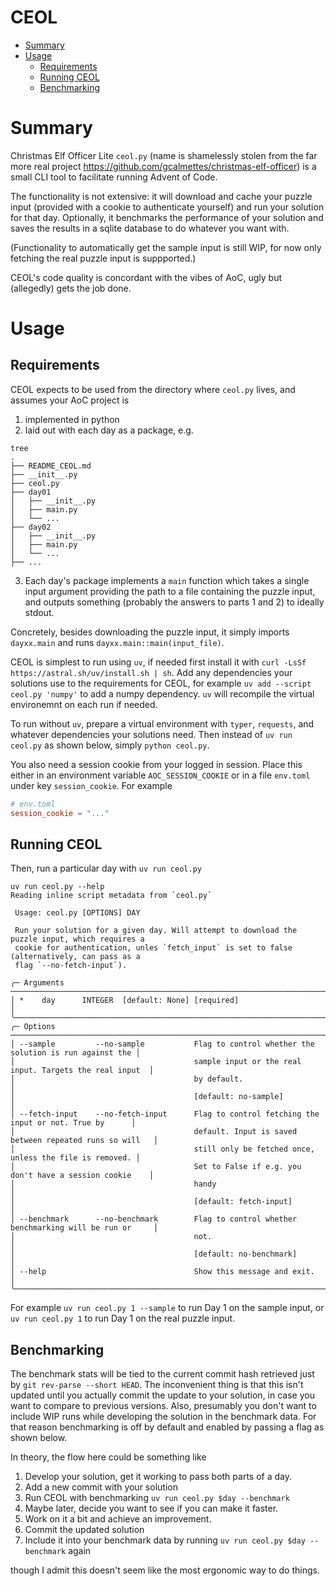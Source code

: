 # CEOL <!-- omit in toc -->

- [Summary](#summary)
- [Usage](#usage)
  - [Requirements](#requirements)
  - [Running CEOL](#running-ceol)
  - [Benchmarking](#benchmarking)


# Summary
Christmas Elf Officer Lite `ceol.py` (name is shamelessly stolen from the far more real project https://github.com/gcalmettes/christmas-elf-officer) is a small CLI tool to facilitate running Advent of Code.

The functionality is not extensive: it will download and cache your puzzle input (provided with a cookie to authenticate yourself) and run your solution for that day. Optionally, it benchmarks the performance of your solution and saves the results in a sqlite database to do whatever you want with. 

(Functionality to automatically get the sample input is still WIP, for now only fetching the real puzzle input is suppported.)

CEOL's code quality is concordant with the vibes of AoC, ugly but (allegedly) gets the job done. 

# Usage

## Requirements
CEOL expects to be used from the directory where `ceol.py` lives, and assumes your AoC project is
1. implemented in python
2. laid out with each day as a package, e.g. 
```
tree
.
├── README_CEOL.md
├── __init__.py
├── ceol.py
├── day01
│   ├── __init__.py
│   ├── main.py
│   └── ...
├── day02
│   ├── __init__.py
│   ├── main.py
│   └── ...
├── ...
```
3. Each day's package implements a `main` function which takes a single input argument providing the path to a file containing the puzzle input, and outputs something (probably the answers to parts 1 and 2) to ideally stdout. 

Concretely, besides downloading the puzzle input, it simply imports `dayxx.main` and runs `dayxx.main::main(input_file)`.

CEOL is simplest to run using `uv`, if needed first install it with `curl -LsSf https://astral.sh/uv/install.sh | sh`. Add any dependencies your solutions use to the requirements for CEOL, for example `uv add --script ceol.py 'numpy'` to add a numpy dependency. `uv` will recompile the virtual environemnt on each run if needed.

To run without `uv`, prepare a virtual environment with `typer`, `requests`, and whatever dependencies your solutions need. Then instead of `uv run ceol.py` as shown below, simply `python ceol.py`.

You also need a session cookie from your logged in session. Place this either in an environment variable `AOC_SESSION_COOKIE` or in a file `env.toml` under key `session_cookie`. For example
```toml
# env.toml
session_cookie = "..."
```

## Running CEOL

Then, run a particular day with `uv run ceol.py`
```
uv run ceol.py --help
Reading inline script metadata from `ceol.py`

 Usage: ceol.py [OPTIONS] DAY

 Run your solution for a given day. Will attempt to download the puzzle input, which requires a
 cookie for authentication, unles `fetch_input` is set to false (alternatively, can pass as a
 flag `--no-fetch-input`).

╭─ Arguments ────────────────────────────────────────────────────────────────────────────────────╮
│ *    day      INTEGER  [default: None] [required]                                              │
╰────────────────────────────────────────────────────────────────────────────────────────────────╯
╭─ Options ──────────────────────────────────────────────────────────────────────────────────────╮
│ --sample         --no-sample           Flag to control whether the solution is run against the │
│                                        sample input or the real input. Targets the real input  │
│                                        by default.                                             │
│                                        [default: no-sample]                                    │
│ --fetch-input    --no-fetch-input      Flag to control fetching the input or not. True by      │
│                                        default. Input is saved between repeated runs so will   │
│                                        still only be fetched once, unless the file is removed. │
│                                        Set to False if e.g. you don't have a session cookie    │
│                                        handy                                                   │
│                                        [default: fetch-input]                                  │
│ --benchmark      --no-benchmark        Flag to control whether benchmarking will be run or     │
│                                        not.                                                    │
│                                        [default: no-benchmark]                                 │
│ --help                                 Show this message and exit.                             │
╰────────────────────────────────────────────────────────────────────────────────────────────────╯

```

For example `uv run ceol.py 1 --sample` to run Day 1 on the sample input, or `uv run ceol.py 1` to run Day 1 on the real puzzle input.

## Benchmarking

The benchmark stats will be tied to the current commit hash retrieved just by `git rev-parse --short HEAD`. The inconvenient thing is that this isn't updated until you actually commit the update to your solution, in case you want to compare to previous versions. Also, presumably you don't want to include WIP runs while developing the solution in the benchmark data. For that reason benchmarking is off by default and enabled by passing a flag as shown below.

In theory, the flow here could be something like
1. Develop your solution, get it working to pass both parts of a day.
2. Add a new commit with your solution
3. Run CEOL with benchmarking `uv run ceol.py $day --benchmark`
4. Maybe later, decide you want to see if you can make it faster. 
5. Work on it a bit and achieve an improvement. 
6. Commit the updated solution
7. Include it into your benchmark data by running `uv run ceol.py $day --benchmark` again

though I admit this doesn't seem like the most ergonomic way to do things. 
